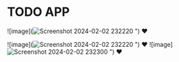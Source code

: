 # TODO APP

 ![image](![Screenshot 2024-02-02 232220](https://github.com/Nermin-m/todoapp/assets/58363422/60da5358-10f8-4905-9654-37867c9d513e.png)
 ") ❤

 ![image](![Screenshot 2024-02-02 232220](https://github.com/Nermin-m/todoapp/assets/58363422/60da5358-10f8-4905-9654-37867c9d513e.png)
 ") ❤
 ![image]![Screenshot 2024-02-02 232300](https://github.com/Nermin-m/todoapp/assets/58363422/1fbfa46b-2f75-46b8-a374-80998aa89ea3.png)
  ") ❤
